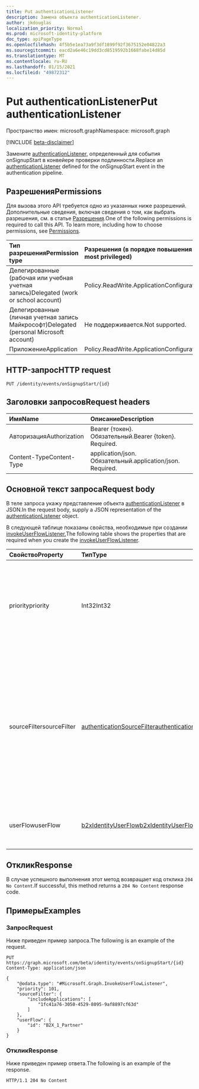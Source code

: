 ```yaml
---
title: Put authenticationListener
description: Замена объекта authenticationListener.
author: jkdouglas
localization_priority: Normal
ms.prod: microsoft-identity-platform
doc_type: apiPageType
ms.openlocfilehash: 4f5b5e1ea73a9f3df1899f92f3675152e04822a3
ms.sourcegitcommit: eacd2a6e46c19dd3cd8519592b1668fabe14d85d
ms.translationtype: MT
ms.contentlocale: ru-RU
ms.lasthandoff: 01/15/2021
ms.locfileid: "49872312"
---
```

# <a name="put-authenticationlistener"></a><span data-ttu-id="d784b-103">Put authenticationListener</span><span class="sxs-lookup"><span data-stu-id="d784b-103">Put authenticationListener</span></span>

<span data-ttu-id="d784b-104">Пространство имен: microsoft.graph</span><span class="sxs-lookup"><span data-stu-id="d784b-104">Namespace: microsoft.graph</span></span>

[!INCLUDE [beta-disclaimer](../../includes/beta-disclaimer.md)]

<span data-ttu-id="d784b-105">Замените [authenticationListener,](../resources/authenticationlistener.md) определенный для события onSignupStart в конвейере проверки подлинности.</span><span class="sxs-lookup"><span data-stu-id="d784b-105">Replace an [authenticationListener](../resources/authenticationlistener.md) defined for the onSignupStart event in the authentication pipeline.</span></span>

## <a name="permissions"></a><span data-ttu-id="d784b-106">Разрешения</span><span class="sxs-lookup"><span data-stu-id="d784b-106">Permissions</span></span>

<span data-ttu-id="d784b-p101">Для вызова этого API требуется одно из указанных ниже разрешений. Дополнительные сведения, включая сведения о том, как выбрать разрешения, см. в статье [Разрешения](/graph/permissions-reference).</span><span class="sxs-lookup"><span data-stu-id="d784b-p101">One of the following permissions is required to call this API. To learn more, including how to choose permissions, see [Permissions](/graph/permissions-reference).</span></span>

|<span data-ttu-id="d784b-109">Тип разрешения</span><span class="sxs-lookup"><span data-stu-id="d784b-109">Permission type</span></span>|<span data-ttu-id="d784b-110">Разрешения (в порядке повышения привилегий)</span><span class="sxs-lookup"><span data-stu-id="d784b-110">Permissions (from least to most privileged)</span></span>|
|:---|:---|
|<span data-ttu-id="d784b-111">Делегированные (рабочая или учебная учетная запись)</span><span class="sxs-lookup"><span data-stu-id="d784b-111">Delegated (work or school account)</span></span>|<span data-ttu-id="d784b-112">Policy.ReadWrite.ApplicationConfiguration</span><span class="sxs-lookup"><span data-stu-id="d784b-112">Policy.ReadWrite.ApplicationConfiguration</span></span>|
|<span data-ttu-id="d784b-113">Делегированные (личная учетная запись Майкрософт)</span><span class="sxs-lookup"><span data-stu-id="d784b-113">Delegated (personal Microsoft account)</span></span>|<span data-ttu-id="d784b-114">Не поддерживается.</span><span class="sxs-lookup"><span data-stu-id="d784b-114">Not supported.</span></span>|
|<span data-ttu-id="d784b-115">Приложение</span><span class="sxs-lookup"><span data-stu-id="d784b-115">Application</span></span>|<span data-ttu-id="d784b-116">Policy.ReadWrite.ApplicationConfiguration</span><span class="sxs-lookup"><span data-stu-id="d784b-116">Policy.ReadWrite.ApplicationConfiguration</span></span>|

## <a name="http-request"></a><span data-ttu-id="d784b-117">HTTP-запрос</span><span class="sxs-lookup"><span data-stu-id="d784b-117">HTTP request</span></span>

<!-- {
  "blockType": "ignored"
}
-->

``` http
PUT /identity/events/onSignupStart/{id}
```

## <a name="request-headers"></a><span data-ttu-id="d784b-118">Заголовки запросов</span><span class="sxs-lookup"><span data-stu-id="d784b-118">Request headers</span></span>

|<span data-ttu-id="d784b-119">Имя</span><span class="sxs-lookup"><span data-stu-id="d784b-119">Name</span></span>|<span data-ttu-id="d784b-120">Описание</span><span class="sxs-lookup"><span data-stu-id="d784b-120">Description</span></span>|
|:---|:---|
|<span data-ttu-id="d784b-121">Авторизация</span><span class="sxs-lookup"><span data-stu-id="d784b-121">Authorization</span></span>|<span data-ttu-id="d784b-p102">Bearer {токен}. Обязательный.</span><span class="sxs-lookup"><span data-stu-id="d784b-p102">Bearer {token}. Required.</span></span>|
|<span data-ttu-id="d784b-124">Content-Type</span><span class="sxs-lookup"><span data-stu-id="d784b-124">Content-Type</span></span>|<span data-ttu-id="d784b-p103">application/json. Обязательный.</span><span class="sxs-lookup"><span data-stu-id="d784b-p103">application/json. Required.</span></span>|

## <a name="request-body"></a><span data-ttu-id="d784b-127">Основной текст запроса</span><span class="sxs-lookup"><span data-stu-id="d784b-127">Request body</span></span>

<span data-ttu-id="d784b-128">В теле запроса укажу представление объекта [authenticationListener](../resources/authenticationlistener.md) в JSON.</span><span class="sxs-lookup"><span data-stu-id="d784b-128">In the request body, supply a JSON representation of the [authenticationListener](../resources/authenticationlistener.md) object.</span></span>

<span data-ttu-id="d784b-129">В следующей таблице показаны свойства, необходимые при создании [invokeUserFlowListener.](../resources/invokeuserflowlistener.md)</span><span class="sxs-lookup"><span data-stu-id="d784b-129">The following table shows the properties that are required when you create the [invokeUserFlowListener](../resources/invokeuserflowlistener.md).</span></span>

|<span data-ttu-id="d784b-130">Свойство</span><span class="sxs-lookup"><span data-stu-id="d784b-130">Property</span></span>|<span data-ttu-id="d784b-131">Тип</span><span class="sxs-lookup"><span data-stu-id="d784b-131">Type</span></span>|<span data-ttu-id="d784b-132">Описание</span><span class="sxs-lookup"><span data-stu-id="d784b-132">Description</span></span>|
|:---|:---|:---|
|<span data-ttu-id="d784b-133">priority</span><span class="sxs-lookup"><span data-stu-id="d784b-133">priority</span></span>|<span data-ttu-id="d784b-134">Int32</span><span class="sxs-lookup"><span data-stu-id="d784b-134">Int32</span></span>|<span data-ttu-id="d784b-135">Приоритет прослушиватель.</span><span class="sxs-lookup"><span data-stu-id="d784b-135">The priority of the listener.</span></span> <span data-ttu-id="d784b-136">Определяет порядок оценки, если событие имеет несколько прослушивателей.</span><span class="sxs-lookup"><span data-stu-id="d784b-136">Determines the order of evaluation when an event has multiple listeners.</span></span> <span data-ttu-id="d784b-137">Приоритет оценивается от низкого до высокого.</span><span class="sxs-lookup"><span data-stu-id="d784b-137">The priority is evaluated from low to high.</span></span>|
|<span data-ttu-id="d784b-138">sourceFilter</span><span class="sxs-lookup"><span data-stu-id="d784b-138">sourceFilter</span></span>|[<span data-ttu-id="d784b-139">authenticationSourceFilter</span><span class="sxs-lookup"><span data-stu-id="d784b-139">authenticationSourceFilter</span></span>](../resources/authenticationsourcefilter.md)|<span data-ttu-id="d784b-140">Фильтрация на основе источника проверки подлинности, используемого для определения того, оценивается ли прослушиватель.</span><span class="sxs-lookup"><span data-stu-id="d784b-140">Filter based on the source of the authentication that is used to determine whether the listener is evaluated.</span></span> <span data-ttu-id="d784b-141">В настоящее время это ограничение ограничено оценками, основанными на приложении, в которое пользователь проходит проверку подлинности.</span><span class="sxs-lookup"><span data-stu-id="d784b-141">This is currently limited to evaluations based on application the user is authenticating to.</span></span>|
|<span data-ttu-id="d784b-142">userFlow</span><span class="sxs-lookup"><span data-stu-id="d784b-142">userFlow</span></span>|[<span data-ttu-id="d784b-143">b2xIdentityUserFlow</span><span class="sxs-lookup"><span data-stu-id="d784b-143">b2xIdentityUserFlow</span></span>](../resources/b2xidentityuserflow.md)|<span data-ttu-id="d784b-144">Ссылка на объект пользовательского потока, вызываемого в этом действии.</span><span class="sxs-lookup"><span data-stu-id="d784b-144">The reference to the user flow object that is invoked in this action.</span></span>|

## <a name="response"></a><span data-ttu-id="d784b-145">Отклик</span><span class="sxs-lookup"><span data-stu-id="d784b-145">Response</span></span>

<span data-ttu-id="d784b-146">В случае успешного выполнения этот метод возвращает код отклика `204 No Content`.</span><span class="sxs-lookup"><span data-stu-id="d784b-146">If successful, this method returns a `204 No Content` response code.</span></span>

## <a name="examples"></a><span data-ttu-id="d784b-147">Примеры</span><span class="sxs-lookup"><span data-stu-id="d784b-147">Examples</span></span>

### <a name="request"></a><span data-ttu-id="d784b-148">Запрос</span><span class="sxs-lookup"><span data-stu-id="d784b-148">Request</span></span>

<span data-ttu-id="d784b-149">Ниже приведен пример запроса.</span><span class="sxs-lookup"><span data-stu-id="d784b-149">The following is an example of the request.</span></span>

<!-- {
  "blockType": "request",
  "name": "put_authenticationlistener_from_"
}
-->

``` http
PUT https://graph.microsoft.com/beta/identity/events/onSignupStart/{id}
Content-Type: application/json

{
    "@odata.type": "#Microsoft.Graph.InvokeUserFlowListener",
    "priority": 101,
    "sourceFilter": {
        "includeApplications": [
            "1fc41a76-3050-4529-8095-9af8897cf63d"
        ]
    },
    "userFlow": {
        "id": "B2X_1_Partner"
    }
}
```

### <a name="response"></a><span data-ttu-id="d784b-150">Отклик</span><span class="sxs-lookup"><span data-stu-id="d784b-150">Response</span></span>

<span data-ttu-id="d784b-151">Ниже приведен пример ответа.</span><span class="sxs-lookup"><span data-stu-id="d784b-151">The following is an example of the response.</span></span>

<!-- {
  "blockType": "response",
  "truncated": true
}
-->

``` http
HTTP/1.1 204 No Content
```
